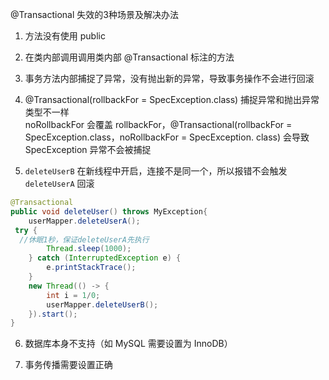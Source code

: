 @Transactional 失效的3种场景及解决办法

1. 方法没有使用 public

2. 在类内部调用调用类内部 @Transactional 标注的方法

3. 事务方法内部捕捉了异常，没有抛出新的异常，导致事务操作不会进行回滚

4. @Transactional(rollbackFor = SpecException.class) 捕捉异常和抛出异常类型不一样  
   noRollbackFor 会覆盖 rollbackFor，@Transactional(rollbackFor = SpecException.class，noRollbackFor = SpecException.
   class) 会导致 SpecException 异常不会被捕捉

5. `deleteUserB` 在新线程中开启，连接不是同一个，所以报错不会触发 `deleteUserA` 回滚

```java
@Transactional
public void deleteUser() throws MyException{
    userMapper.deleteUserA();
 try {
  //休眠1秒，保证deleteUserA先执行
        Thread.sleep(1000);
    } catch (InterruptedException e) {
        e.printStackTrace();
    }
    new Thread(() -> {
        int i = 1/0;
        userMapper.deleteUserB();
    }).start();    
}
```

6. 数据库本身不支持（如 MySQL 需要设置为 InnoDB）

7. 事务传播需要设置正确